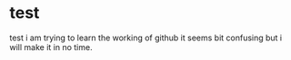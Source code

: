 # test
test
i am trying to learn the working of github
it seems bit confusing but i will make it in no time. 
